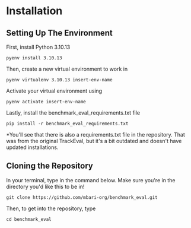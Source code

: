 # Installation

## Setting Up The Environment

First, install Python 3.10.13

```
pyenv install 3.10.13
```

Then, create a new virtual environment to work in
```
pyenv virtualenv 3.10.13 insert-env-name
```

Activate your virtual environment using
```
pyenv activate insert-env-name
```

Lastly, install the benchmark_eval_requirements.txt file
```
pip install -r benchmark_eval_requirements.txt
```
*You'll see that there is also a requirements.txt file in the repository. That was from the original TrackEval, but it's a bit outdated and doesn't have updated installations. 

## Cloning the Repository

In your terminal, type in the command below. Make sure you're in the directory you'd like this to be in!
```
git clone https://github.com/mbari-org/benchmark_eval.git
```

Then, to get into the repository, type
```
cd benchmark_eval
```

